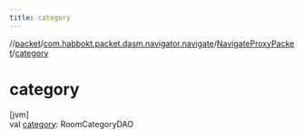 ```yaml
---
title: category
---
```

//[packet](../../../index.html)/[com.habbokt.packet.dasm.navigator.navigate](../index.html)/[NavigateProxyPacket](index.html)/[category](category.html)



# category



[jvm]\
val [category](category.html): RoomCategoryDAO




